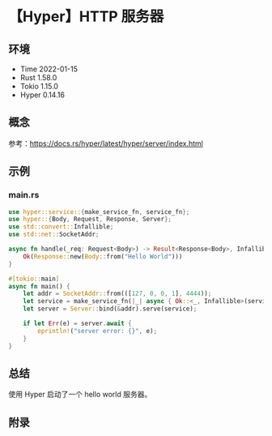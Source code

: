 # 【Hyper】HTTP 服务器

## 环境

- Time 2022-01-15
- Rust 1.58.0
- Tokio 1.15.0
- Hyper 0.14.16

## 概念

参考：<https://docs.rs/hyper/latest/hyper/server/index.html>  

## 示例

### main.rs

```rust
use hyper::service::{make_service_fn, service_fn};
use hyper::{Body, Request, Response, Server};
use std::convert::Infallible;
use std::net::SocketAddr;

async fn handle(_req: Request<Body>) -> Result<Response<Body>, Infallible> {
    Ok(Response::new(Body::from("Hello World")))
}

#[tokio::main]
async fn main() {
    let addr = SocketAddr::from(([127, 0, 0, 1], 4444));
    let service = make_service_fn(|_| async { Ok::<_, Infallible>(service_fn(handle)) });
    let server = Server::bind(&addr).serve(service);

    if let Err(e) = server.await {
        eprintln!("server error: {}", e);
    }
}
```

## 总结

使用 Hyper 启动了一个 hello world 服务器。

## 附录

